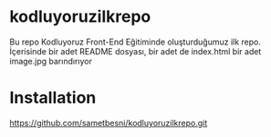 # kodluyoruzilkrepo
Bu repo Kodluyoruz Front-End Eğitiminde oluşturduğumuz ilk repo. İçerisinde bir adet README dosyası, bir adet de index.html bir adet image.jpg barındırıyor

# Installation
https://github.com/sametbesni/kodluyoruzilkrepo.git
